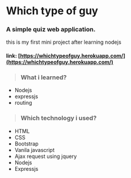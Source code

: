# Which type of guy
### A simple quiz web application.
  this is my first mini project after learning nodejs
#### link: [https://whichtypeofguy.herokuapp.com/](https://whichtypeofguy.herokuapp.com/)

> ### What i learned?
- Nodejs
- expressjs
- routing

> ### Which technology i used?
- HTML
- CSS
- Bootstrap
- Vanila javascript
- Ajax request using jquery
- Nodejs
- Expressjs
